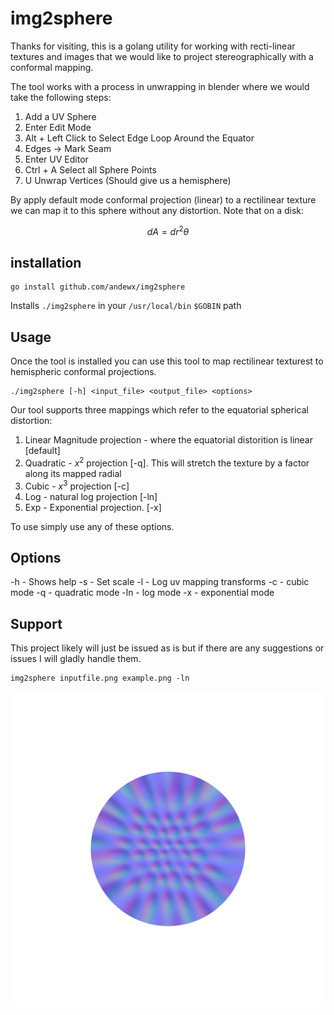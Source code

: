 # img2sphere

Thanks for visiting, this is a golang utility for working with recti-linear textures and images that we would like to project stereographically with a conformal mapping.

The tool works with a process in unwrapping in blender where we would take the following steps:

1. Add a UV Sphere
2. Enter Edit Mode
3. Alt + Left Click to Select Edge Loop Around the Equator
4. Edges -> Mark Seam
5. Enter UV Editor
6. Ctrl + A Select all Sphere Points
7. U Unwrap Vertices (Should give us a hemisphere)

By apply default mode conformal projection (linear) to a rectilinear texture we can map it to this sphere without any distortion. Note that on a disk:

$$ dA = dr^2 \theta $$


## installation

```
go install github.com/andewx/img2sphere
```

Installs `./img2sphere` in your `/usr/local/bin` `$GOBIN` path

## Usage



Once the tool is installed you can use this tool to map rectilinear texturest to hemispheric conformal projections.

```
./img2sphere [-h] <input_file> <output_file> <options>
```

Our tool supports three mappings which refer to the equatorial spherical distortion:

1. Linear Magnitude projection - where the equatorial distorition is linear [default]
2. Quadratic - $x^2$ projection [-q]. This will stretch the texture by a factor along its mapped radial
3. Cubic - $x^3$ projection [-c]
4. Log - natural log projection [-ln]
5. Exp - Exponential projection. [-x]

To use simply use any of these options.

## Options

-h - Shows help
-s - Set scale
-l - Log uv mapping transforms
-c - cubic mode
-q - quadratic mode
-ln - log mode
-x - exponential mode


## Support

This project likely will just be issued as is but if there are any suggestions or issues I will gladly handle them.

```
img2sphere inputfile.png example.png -ln
```

![Example](example.png)



